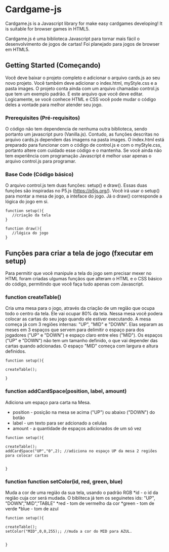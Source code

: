 # Cardgame-js
Cardgame.js is a Javascript library for make easy cardgames developing! It is suitable for browser games in HTML5.

Cardgame.js é uma biblioteca Javascript para tornar mais fácil o desenvolvimento de jogos de cartas! Foi planejado para jogos de browser em HTML5.

## Getting Started (Começando)
Você deve baixar o projeto completo e adicionar o arquivo cards.js ao seu novo projeto. Você também deve adicionar o index.html, myStyle.css e a pasta images. O projeto conta ainda com um arquivo chamadao control.js que tem um exemplo padrão. É este arquivo que você deve editar. Logicamente, se você conhece HTML e CSS você pode mudar o código deles a vontade para melhor atender seu jogo.
### Prerequisites (Pré-requisitos)
O código não tem dependencia de nenhuma outra biblioteca, sendo portanto um javascript puro (Vanilla.js). Contudo, as funções descritas no arquivo cards.js dependem das imagens na pasta images. O index.html está preparado para funcionar com o código de control.js e com o myStyle.css, portanto altere com cuidado esse código e o mantenha. Se você ainda não tem experiência com programação Javascript é melhor usar apenas o arquivo control.js para programar.
### Base Code (Código básico)
O arquivo control.js tem duas funções: setup() e draw(). Essas duas funções são inspiradas no P5.js (https://p5js.org/). Você irá usar o setup() para montar a mesa de jogo, a inteface do jogo. Já o draw() corresponde a lógica do jogo em si.

```
function setup(){
   //criação da tela
}

function draw(){
   //lógica do jogo
}
```
## Funções para criar a tela de jogo (fxecutar em setup)
Para permitir que você manipule a tela do jogo sem precisar mexer no HTML foram criadas ulgumas funçãos que alteram o HTML e o CSS básico do código, permitindo que você faça tudo apenas com Javascript.
### function createTable()
Cria uma mesa para o jogo, através da criação de um região que ocupa todo o centro da tela. Ele vai ocupar 80% da tela. Nessa mesa você podera colocar as cartas do seu jogo quando ele estiver executando. A mesa começa já com 3 regiões internas: "UP", "MID" e "DOWN". Elas separam as meses em 3 espaços que servem para delimitir o espaço para dos jogadores ("UP" e "DOWN") e espaço claro entre eles ("MID"). Os espaços ("UP" e "DOWN") não tem um tamanho definido, o que vai depender das cartas quando adcionadas. O espaço "MID" começa com largura e altura definidos.
```
function setup(){

createTable();

}
```
### function addCardSpace(position, label, amount)
Adiciona um espaço para carta na Mesa. 
* position - posição na mesa se acima ("UP") ou abaixo ("DOWN") do botão
* label - um texto para ser adcionado a celulas
* amount - a quantidade de espaços adicionados de um só vez
```
function setup(){

createTable();
addCardSpace("UP","0",2); //adiciona no espaço UP da mesa 2 regiões para colocar cartas


}
```
### function function setColor(id, red, green, blue)
Muda a cor de uma região da sua tela, usando o padrão RGB
*id - o id da região cuja cor será mudada. O bibliteca já tem os seguinetes ids: "UP", "DOWN","MID","TABLE"
*red - tom de vermelho da cor
*green - tom de verde
*blue - tom de azul
```
function setup(){

createTable();
setColor("MID",0,0,255);; //muda a cor do MID para AZUL.


}
```
